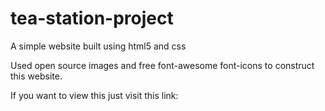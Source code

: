 # tea-station-project
A simple website built using html5 and css

Used open source images and free font-awesome font-icons to construct this website.

If you want to view this just visit this link:

